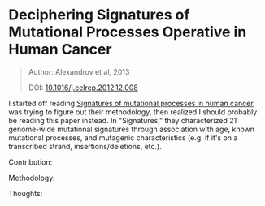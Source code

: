 # Deciphering Signatures of Mutational Processes Operative in Human Cancer

> Author: Alexandrov et al, 2013
>
> DOI: [10.1016/j.celrep.2012.12.008](https://dx.doi.org/10.1016%2Fj.celrep.2012.12.008)

I started off reading [Signatures of mutational processes in human cancer](https://www.ncbi.nlm.nih.gov/pmc/articles/PMC3776390/), was trying to figure out their methodology, then realized I should probably be reading this paper instead. In "Signatures," they characterized 21 genome-wide mutational signatures through association with age, known mutational processes, and mutagenic characteristics (e.g. if it's on a transcribed strand, insertions/deletions, etc.).

Contribution:

Methodology:

Thoughts:
